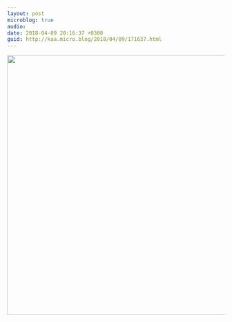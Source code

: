 ```yaml
---
layout: post
microblog: true
audio: 
date: 2018-04-09 20:16:37 +0300
guid: http://kaa.micro.blog/2018/04/09/171637.html
---
```



<img src="http://www.kaa.bz/uploads/2018/487e8d4f25.jpg" width="600" height="600" />
